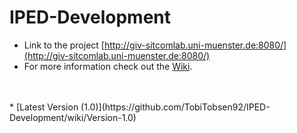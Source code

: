IPED-Development
================

* Link to the project [http://giv-sitcomlab.uni-muenster.de:8080/](http://giv-sitcomlab.uni-muenster.de:8080/)
* For more information check out the [Wiki](https://github.com/TobiTobsen92/IPED-Development/wiki/home).
<br/>
<br/>
* [Latest Version (1.0)](https://github.com/TobiTobsen92/IPED-Development/wiki/Version-1.0)



